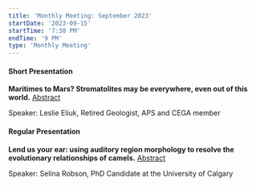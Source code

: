 ```yaml
---
title: 'Monthly Meeting: September 2023'
startDate: '2023-09-15'
startTime: '7:30 PM'
endTime: '9 PM'
type: 'Monthly Meeting'
---
```


#### Short Presentation

**Maritimes to Mars? Stromatolites may be everywhere, even out of this world.** [Abstract](/presentationAbstracts/eliuk.pdf)

Speaker: Leslie Eliuk, Retired Geologist, APS and CEGA member

#### Regular Presentation

**Lend us your ear: using auditory region morphology to resolve the evolutionary relationships of camels.** [Abstract](/presentationAbstracts/robson.pdf)

Speaker: Selina Robson, PhD Candidate at the University of Calgary
